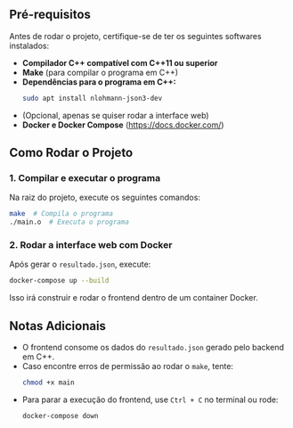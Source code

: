 ## Pré-requisitos

Antes de rodar o projeto, certifique-se de ter os seguintes softwares instalados:
- **Compilador C++ compatível com C++11 ou superior**
- **Make** (para compilar o programa em C++)
- **Dependências para o programa em C++:**
  ```sh
  sudo apt install nlohmann-json3-dev
  ```
- (Opcional, apenas se quiser rodar a interface web)
- **Docker e Docker Compose** (https://docs.docker.com/)

## Como Rodar o Projeto

### 1. Compilar e executar o programa

Na raiz do projeto, execute os seguintes comandos:

```sh
make  # Compila o programa
./main.o  # Executa o programa
```

### 2. Rodar a interface web com Docker

Após gerar o `resultado.json`, execute:

```sh
docker-compose up --build
```

Isso irá construir e rodar o frontend dentro de um container Docker.

## Notas Adicionais

- O frontend consome os dados do `resultado.json` gerado pelo backend em C++.
- Caso encontre erros de permissão ao rodar o `make`, tente:
  ```sh
  chmod +x main
  ```
- Para parar a execução do frontend, use `Ctrl + C` no terminal ou rode:
  ```sh
  docker-compose down
  ```

